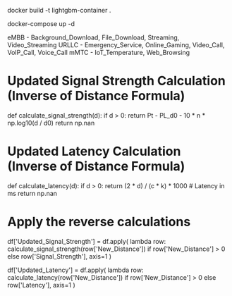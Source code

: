 docker build -t lightgbm-container .

docker-compose up -d


eMBB -  Background_Download, File_Download, Streaming, Video_Streaming
URLLC - Emergency_Service, Online_Gaming, Video_Call, VoIP_Call, Voice_Call
mMTC - IoT_Temperature, Web_Browsing


# Updated Signal Strength Calculation (Inverse of Distance Formula)
def calculate_signal_strength(d):
    if d > 0:
        return Pt - PL_d0 - 10 * n * np.log10(d / d0)
    return np.nan

# Updated Latency Calculation (Inverse of Distance Formula)
def calculate_latency(d):
    if d > 0:
        return (2 * d) / (c * k) * 1000  # Latency in ms
    return np.nan

# Apply the reverse calculations
df['Updated_Signal_Strength'] = df.apply(
    lambda row: calculate_signal_strength(row['New_Distance']) if row['New_Distance'] > 0 else row['Signal_Strength'],
    axis=1
)

df['Updated_Latency'] = df.apply(
    lambda row: calculate_latency(row['New_Distance']) if row['New_Distance'] > 0 else row['Latency'],
    axis=1
)